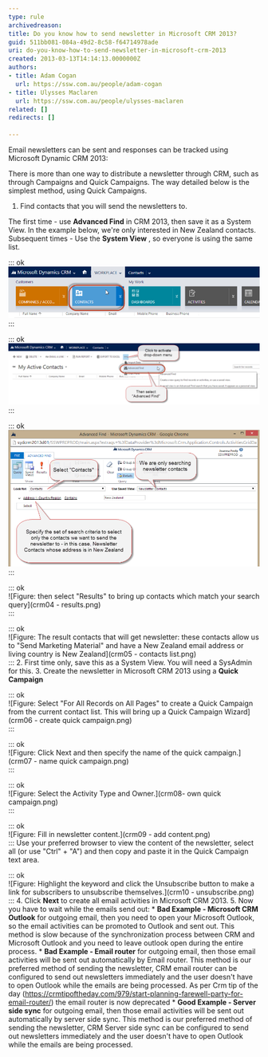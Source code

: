 ```yaml
---
type: rule
archivedreason: 
title: Do you know how to send newsletter in Microsoft CRM 2013?
guid: 511bb081-084a-49d2-8c58-f64714978ade
uri: do-you-know-how-to-send-newsletter-in-microsoft-crm-2013
created: 2013-03-13T14:14:13.0000000Z
authors:
- title: Adam Cogan
  url: https://ssw.com.au/people/adam-cogan
- title: Ulysses Maclaren
  url: https://ssw.com.au/people/ulysses-maclaren
related: []
redirects: []

---
```


Email newsletters can be sent and responses can be tracked using Microsoft Dynamic CRM 2013:

<!--endintro-->

There is more than one way to distribute a newsletter through CRM, such as through Campaigns and Quick Campaigns. The way detailed below is the simplest method, using Quick Campaigns.

1. Find contacts that you will send the newsletters to. 
      
The first time - use 
       **Advanced Find** in CRM 2013, then save it as a System View. In the example below, we're only interested in New Zealand contacts.
Subsequent times - Use the  **System View** , so everyone is using the same list.


::: ok  
![Figure: From the CRM home screen, hover your mouse over “Workplace”, and then click “Contacts” in the menu that drops down](crm01.png)  
:::


::: ok  
![Figure: From the “Activities” page, click “…” | “Advanced Find”. This will activate a pop-up.](crm02.png)  
:::


::: ok  
![Figure: Select Contacts at Look For and specify a set of criteria to search for newsletter contacts](crm03.png)  
:::


::: ok  
![Figure: then select "Results" to bring up contacts which match your search query](crm04 - results.png)  
:::


::: ok  
![Figure: The result contacts that will get newsletter: these contacts allow us to "Send Marketing Material" and have a New Zealand email address or living country is New Zealand](crm05 - contacts list.png)  
:::
2. First time only, save this as a System View. You will need a SysAdmin for this.
3. Create the newsletter in Microsoft CRM 2013 using a 
             **Quick Campaign** 

::: ok  
![Figure: Select "For All Records on All Pages" to create a Quick Campaign from the current contact list. This will bring up a Quick Campaign Wizard](crm06 - create quick campaign.png)  
:::



::: ok  
![Figure: Click Next and then specify the name of the quick campaign.](crm07 - name quick campaign.png)  
:::


::: ok  
![Figure: Select the Activity Type and Owner.](crm08- own quick campaign.png)  
:::


::: ok  
![Figure: Fill in newsletter content.](crm09 - add content.png)  
:::
    Use your preferred browser to view the content of the newsletter, select all (or use "Ctrl" + "A") and then copy and paste it in the Quick Campaign text area.


::: ok  
![Figure: Highlight the keyword and click the Unsubscribe button to make a link for subscribers to unsubscribe themselves.](crm10 - unsubscribe.png)  
:::
4. Click 
             **Next** to create all email activities in Microsoft CRM 2013.
5. Now you have to wait while the emails send out:
    * **Bad Example - Microsoft CRM Outlook** for outgoing email, then you need to open your Microsoft Outlook, so the email activities can be promoted to Outlook and sent out. This method is slow because of the synchronization process between CRM and Microsoft Outlook and you need to leave outlook open during the entire process.
    * **Bad Example - Email router** for outgoing email, then those email activities will be sent out automatically by Email router. This method is our preferred method of sending the newsletter, CRM email router can be configured to send out newsletters immediately and the user doesn't have to open Outlook while the emails are being processed. As per Crm tip of the day (https://crmtipoftheday.com/979/start-planning-farewell-party-for-email-router/) the email router is now deprecated
    * **Good Example - Server side sync** for outgoing email, then those email activities will be sent out automatically by server side sync. This method is our preferred method of sending the newsletter, CRM Server side sync can be configured to send out newsletters immediately and the user doesn't have to open Outlook while the emails are being processed.
